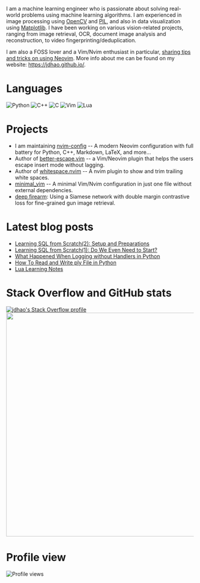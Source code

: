 I am a machine learning engineer who is passionate about solving real-world problems using machine learning algorithms.
I am experienced in image processing using [OpenCV](https://jdhao.github.io/tags/OpenCV/) and [PIL](https://jdhao.github.io/tags/PIL/), and also in data visualization using [Matplotlib](https://jdhao.github.io/tags/Matplotlib/).
I have been working on various vision-related projects, ranging from image retrieval, OCR, document image analysis and reconstruction,
to video fingerprinting/deduplication.

I am also a FOSS lover and a Vim/Nvim enthusiast in particular, [sharing tips and tricks on using Neovim](https://jdhao.github.io/categories/Nvim/).
More info about me can be found on my website: https://jdhao.github.io/.

# Languages

![Python](https://img.shields.io/badge/-Python-ffbc03?&logo=Python)
![C++](https://img.shields.io/badge/-C++-00599C?&logo=c%2b%2b)
![C](https://img.shields.io/badge/-C-888?&logo=C&logoColor=fff)
![Vim](https://img.shields.io/badge/-Vim-019833?&logo=Vim)
![Lua](https://img.shields.io/badge/-Lua-51a0cf?&logo=Lua)

# Projects

+ I am maintaining [nvim-config](https://github.com/jdhao/nvim-config) -- A modern Neovim configuration with full battery for Python, C++, Markdown, LaTeX, and more...
+ Author of [better-escape.vim](https://github.com/jdhao/better-escape.vim) -- a Vim/Neovim plugin that helps the users escape insert mode without lagging.
+ Author of [whitespace.nvim](https://github.com/jdhao/whitespace.nvim) -- A nvim plugin to show and trim trailing white spaces.
+ [minimal_vim](https://github.com/jdhao/minimal_vim) -- A minimal Vim/Nvim configuration in just one file without external dependencies.
+ [deep firearm](https://github.com/jdhao/deep_firearm): Using a Siamese network with double margin contrastive loss for fine-grained gun image retrieval.

# Latest blog posts

<!-- BLOG-POST-LIST:START -->
- [Learning SQL from Scratch&lpar;2&rpar;: Setup and Preparations](https://jdhao.github.io/2022/06/04/sql_from_scratch_for_ml_s2/)
- [Learning SQL from Scratch&lpar;1&rpar;: Do We Even Need to Start?](https://jdhao.github.io/2022/06/04/sql_from_scratch_for_ml_s1/)
- [What Happened When Logging without Handlers in Python](https://jdhao.github.io/2022/05/27/logging_without_handlers_python/)
- [How To Read and Write ply File in Python](https://jdhao.github.io/2022/05/26/read_write_ply_file_python/)
- [Lua Learning Notes](https://jdhao.github.io/2022/05/21/lua-learning-for-nvim/)
<!-- BLOG-POST-LIST:END -->

# Stack Overflow and GitHub stats

[![jdhao's Stack Overflow profile](https://stackoverflow-card.vercel.app/?userID=6064933&theme=solarized-light)](https://stackoverflow.com/users/6064933/jdhao)
<img src="https://github-readme-stats.vercel.app/api?username=jdhao&hide_title=true&show_icons=true&count_private=true&theme=solarized-light&hide_border=true" width="600">

# Profile view

<img src="https://gpvc.arturio.dev/jdhao" alt="Profile views"/>
